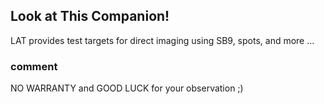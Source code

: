 ## Look at This Companion!

LAT provides test targets for direct imaging using SB9, spots, and more ...


### comment

NO WARRANTY and GOOD LUCK for your observation ;)